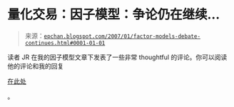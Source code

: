 <!--yml

分类：未分类

日期：2024-05-12 19:25:39

-->

# 量化交易：因子模型：争论仍在继续...

> 来源：[`epchan.blogspot.com/2007/01/factor-models-debate-continues.html#0001-01-01`](http://epchan.blogspot.com/2007/01/factor-models-debate-continues.html#0001-01-01)

读者 JR 在我的因子模型文章下发表了一些非常 thoughtful 的评论。你可以阅读他的评论和我的回复

[在此处](http://epchan.blogspot.com/2006/12/do-factor-models-work-in-short-term.html)

。
